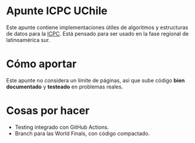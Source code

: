 # Apunte ICPC UChile
Este apunte contiene implementaciones útiles de algoritmos y estructuras de datos para la [ICPC](https://icpc.global/). Está pensado para ser usado en la fase regional
de latinoamérica sur.

# Cómo aportar
Este apunte no considera un límite de páginas, así que sube código **bien documentado** y **testeado** en problemas reales.

# Cosas por hacer
- Testing integrado con GitHub Actions.
- Branch para las World Finals, con código compactado.
